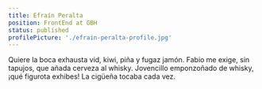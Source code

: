 ```yaml
---
title: Efraín Peralta
position: FrontEnd at GBH
status: published
profilePicture: './efrain-peralta-profile.jpg'
---
```


Quiere la boca exhausta vid, kiwi, piña y fugaz jamón. Fabio me exige, sin tapujos, que añada cerveza al whisky. Jovencillo emponzoñado de whisky, ¡qué figurota exhibes! La cigüeña tocaba cada vez.
